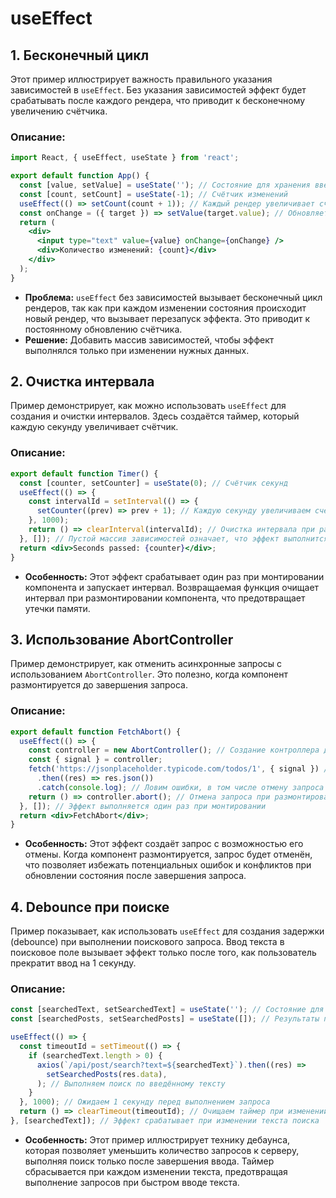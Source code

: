 # useEffect

## 1. **Бесконечный цикл**

Этот пример иллюстрирует важность правильного указания зависимостей в `useEffect`. Без
указания зависимостей эффект будет срабатывать после каждого рендера, что приводит к
бесконечному увеличению счётчика.

### Описание:

```jsx
import React, { useEffect, useState } from 'react';

export default function App() {
  const [value, setValue] = useState(''); // Состояние для хранения введённого текста
  const [count, setCount] = useState(-1); // Счётчик изменений
  useEffect(() => setCount(count + 1)); // Каждый рендер увеличивает счётчик
  const onChange = ({ target }) => setValue(target.value); // Обновляет текстовое поле
  return (
    <div>
      <input type="text" value={value} onChange={onChange} />
      <div>Количество изменений: {count}</div>
    </div>
  );
}
```

- **Проблема:** `useEffect` без зависимостей вызывает бесконечный цикл рендеров, так как
  при каждом изменении состояния происходит новый рендер, что вызывает перезапуск эффекта.
  Это приводит к постоянному обновлению счётчика.
- **Решение:** Добавить массив зависимостей, чтобы эффект выполнялся только при изменении
  нужных данных.

## 2. **Очистка интервала**

Пример демонстрирует, как можно использовать `useEffect` для создания и очистки
интервалов. Здесь создаётся таймер, который каждую секунду увеличивает счётчик.

### Описание:

```jsx
export default function Timer() {
  const [counter, setCounter] = useState(0); // Счётчик секунд
  useEffect(() => {
    const intervalId = setInterval(() => {
      setCounter((prev) => prev + 1); // Каждую секунду увеличиваем счётчик
    }, 1000);
    return () => clearInterval(intervalId); // Очистка интервала при размонтировании
  }, []); // Пустой массив зависимостей означает, что эффект выполнится один раз при монтировании
  return <div>Seconds passed: {counter}</div>;
}
```

- **Особенность:** Этот эффект срабатывает один раз при монтировании компонента и
  запускает интервал. Возвращаемая функция очищает интервал при размонтировании
  компонента, что предотвращает утечки памяти.

## 3. **Использование AbortController**

Пример демонстрирует, как отменить асинхронные запросы с использованием `AbortController`.
Это полезно, когда компонент размонтируется до завершения запроса.

### Описание:

```jsx
export default function FetchAbort() {
  useEffect(() => {
    const controller = new AbortController(); // Создание контроллера для отмены запроса
    const { signal } = controller;
    fetch('https://jsonplaceholder.typicode.com/todos/1', { signal }) // Запрос с поддержкой отмены
      .then((res) => res.json())
      .catch(console.log); // Ловим ошибки, в том числе отмену запроса
    return () => controller.abort(); // Отмена запроса при размонтировании компонента
  }, []); // Эффект выполняется один раз при монтировании
  return <div>FetchAbort</div>;
}
```

- **Особенность:** Этот эффект создаёт запрос с возможностью его отмены. Когда компонент
  размонтируется, запрос будет отменён, что позволяет избежать потенциальных ошибок и
  конфликтов при обновлении состояния после завершения запроса.

## 4. **Debounce при поиске**

Пример показывает, как использовать `useEffect` для создания задержки (debounce) при
выполнении поискового запроса. Ввод текста в поисковое поле вызывает эффект только после
того, как пользователь прекратит ввод на 1 секунду.

### Описание:

```jsx
const [searchedText, setSearchedText] = useState(''); // Состояние для текста поиска
const [searchedPosts, setSearchedPosts] = useState([]); // Результаты поиска

useEffect(() => {
  const timeoutId = setTimeout(() => {
    if (searchedText.length > 0) {
      axios(`/api/post/search?text=${searchedText}`).then((res) =>
        setSearchedPosts(res.data),
      ); // Выполняем поиск по введённому тексту
    }
  }, 1000); // Ожидаем 1 секунду перед выполнением запроса
  return () => clearTimeout(timeoutId); // Очищаем таймер при изменении текста
}, [searchedText]); // Эффект срабатывает при изменении текста поиска
```

- **Особенность:** Этот пример иллюстрирует технику дебаунса, которая позволяет уменьшить
  количество запросов к серверу, выполняя поиск только после завершения ввода. Таймер
  сбрасывается при каждом изменении текста, предотвращая выполнение запросов при быстром
  вводе текста.
